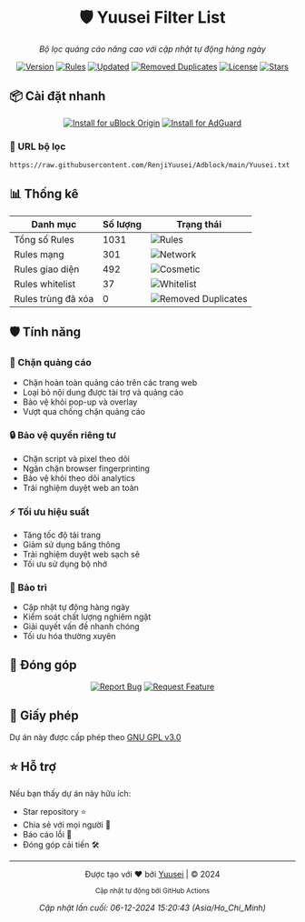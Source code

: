 <div align="center">

# 🛡️ Yuusei Filter List

_Bộ lọc quảng cáo nâng cao với cập nhật tự động hàng ngày_

[![Version](https://img.shields.io/endpoint?url=https://raw.githubusercontent.com/RenjiYuusei/Adblock/main/.github/badges/version.json)](https://github.com/RenjiYuusei/Adblock/main/Yuusei.txt)
[![Rules](https://img.shields.io/endpoint?url=https://raw.githubusercontent.com/RenjiYuusei/Adblock/main/.github/badges/rules.json)](https://raw.githubusercontent.com/RenjiYuusei/Adblock/main/Yuusei.txt)
[![Updated](https://img.shields.io/endpoint?url=https://raw.githubusercontent.com/RenjiYuusei/Adblock/main/.github/badges/updated.json)](https://github.com/RenjiYuusei/Adblock/commits/main)
[![Removed Duplicates](https://img.shields.io/endpoint?url=https://raw.githubusercontent.com/RenjiYuusei/Adblock/main/.github/badges/removed_duplicates.json)](https://raw.githubusercontent.com/RenjiYuusei/Adblock/main/Yuusei.txt)
[![License](https://img.shields.io/badge/license-GPL--3.0-orange?style=flat-square)](LICENSE)
[![Stars](https://img.shields.io/github/stars/RenjiYuusei/Adblock?style=flat-square&color=yellow)](https://github.com/RenjiYuusei/Adblock/stargazers)

</div>

## 📦 Cài đặt nhanh

<div align="center">

[![Install for uBlock Origin](https://img.shields.io/endpoint?url=https://raw.githubusercontent.com/RenjiYuusei/Adblock/main/.github/badges/ublock.json)](https://raw.githubusercontent.com/RenjiYuusei/Adblock/main/Yuusei.txt)
[![Install for AdGuard](https://img.shields.io/endpoint?url=https://raw.githubusercontent.com/RenjiYuusei/Adblock/main/.github/badges/adguard.json)](https://subscribe.adblockplus.org/?location=https://raw.githubusercontent.com/RenjiYuusei/Adblock/main/Yuusei.txt)

</div>

### 🔗 URL bộ lọc
```
https://raw.githubusercontent.com/RenjiYuusei/Adblock/main/Yuusei.txt
```

## 📊 Thống kê

<div align="center">

| Danh mục | Số lượng | Trạng thái |
|----------|--------|---------|
| Tổng số Rules | 1031 | ![Rules](https://img.shields.io/endpoint?url=https://raw.githubusercontent.com/RenjiYuusei/Adblock/main/.github/badges/rules.json) |
| Rules mạng | 301 | ![Network](https://img.shields.io/endpoint?url=https://raw.githubusercontent.com/RenjiYuusei/Adblock/main/.github/badges/network_rules.json) |
| Rules giao diện | 492 | ![Cosmetic](https://img.shields.io/endpoint?url=https://raw.githubusercontent.com/RenjiYuusei/Adblock/main/.github/badges/cosmetic_rules.json) |
| Rules whitelist | 37 | ![Whitelist](https://img.shields.io/endpoint?url=https://raw.githubusercontent.com/RenjiYuusei/Adblock/main/.github/badges/whitelist_rules.json) |
| Rules trùng đã xóa | 0 | ![Removed Duplicates](https://img.shields.io/endpoint?url=https://raw.githubusercontent.com/RenjiYuusei/Adblock/main/.github/badges/removed_duplicates.json) |

</div>

## 🛡️ Tính năng

### 🚫 Chặn quảng cáo
- Chặn hoàn toàn quảng cáo trên các trang web
- Loại bỏ nội dung được tài trợ và quảng cáo
- Bảo vệ khỏi pop-up và overlay
- Vượt qua chống chặn quảng cáo

### 🔒 Bảo vệ quyền riêng tư
- Chặn script và pixel theo dõi
- Ngăn chặn browser fingerprinting
- Bảo vệ khỏi theo dõi analytics
- Trải nghiệm duyệt web an toàn

### ⚡ Tối ưu hiệu suất
- Tăng tốc độ tải trang
- Giảm sử dụng băng thông
- Trải nghiệm duyệt web sạch sẽ
- Tối ưu sử dụng bộ nhớ

### 🔄 Bảo trì
- Cập nhật tự động hàng ngày
- Kiểm soát chất lượng nghiêm ngặt
- Giải quyết vấn đề nhanh chóng
- Tối ưu hóa thường xuyên

## 🤝 Đóng góp

<div align="center">

[![Report Bug](https://img.shields.io/badge/Báo%20lỗi-Gửi%20Issue-red?style=for-the-badge)](https://github.com/RenjiYuusei/Adblock/issues/new?assignees=&labels=bug&template=bug_report.md)
[![Request Feature](https://img.shields.io/badge/Yêu%20cầu%20tính%20năng-Gửi%20ý%20tưởng-blue?style=for-the-badge)](https://github.com/RenjiYuusei/Adblock/issues/new?assignees=&labels=enhancement&template=feature_request.md)

</div>

## 📜 Giấy phép

Dự án này được cấp phép theo [GNU GPL v3.0](LICENSE)

## ⭐ Hỗ trợ

Nếu bạn thấy dự án này hữu ích:
- Star repository ⭐
- Chia sẻ với mọi người 🔄
- Báo cáo lỗi 🐛
- Đóng góp cải tiến 🛠️

---

<div align="center">

Được tạo với ❤️ bởi [Yuusei](https://github.com/RenjiYuusei/Adblock) | © 2024

<sub>Cập nhật tự động bởi GitHub Actions</sub>

_Cập nhật lần cuối: 06-12-2024 15:20:43 (Asia/Ho_Chi_Minh)_

</div>
